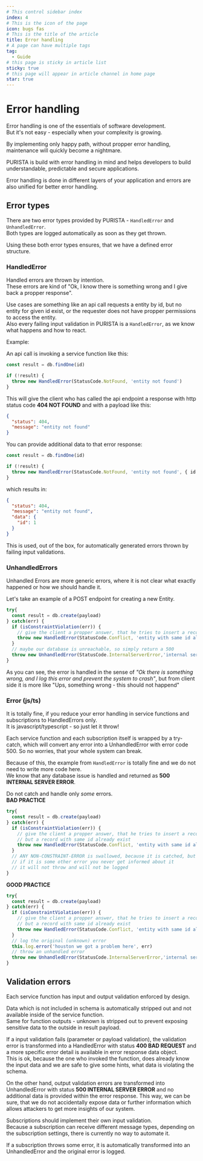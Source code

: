 ```yaml
---
# This control sidebar index
index: 4
# This is the icon of the page
icon: bugs fas
# This is the title of the article
title: Error handling
# A page can have multiple tags
tag:
  - Guide
# this page is sticky in article list
sticky: true
# this page will appear in article channel in home page
star: true
---
```


# Error handling

Error handling is one of the essentials of software development.  
But it's not easy - especially when your complexity is growing.

By implementing only happy path, without propper error handling, maintenance will quickly become a nightmare.

PURISTA is build with error handling in mind and helps developers to build understandable, predictable and secure applications.

Error handling is done in different layers of your application and errors are also unified for better error handling.

## Error types

There are two error types provided by PURISTA - `HandledError` and `UnhandledError`.  
Both types are logged automatically as soon as they get thrown.

Using these both error types ensures, that we have a defined error structure.

### HandledError

Handled errors are thrown by intention.  
These errors are kind of "Ok, I know there is something wrong and I give back a propper response".

Use cases are something like an api call requests a entity by id, but no entity for given id exist, or the requester does not have propper permissions to access the entity.  
Also every failing input validation in PURISTA is a `HandledError`, as we know what happens and how to react.

Example:

An api call is invoking a service function like this:

```typescript
const result = db.findOne(id)

if (!result) {
  throw new HandledError(StatusCode.NotFound, 'entity not found')
}

```

This will give the client who has called the api endpoint a response with http status code **404 NOT FOUND** and with a payload like this:

```json
{
  "status": 404,
  "message": "entity not found"
}
```

You can provide additional data to that error response:

```typescript
const result = db.findOne(id)

if (!result) {
  throw new HandledError(StatusCode.NotFound, 'entity not found', { id })
}

```

which results in:

```json
{
  "status": 404,
  "message": "entity not found",
  "data": {
    "id": 1
  }
}
```

This is used, out of the box, for automatically generated errors thrown by failing input validations.

### UnhandledErrors

Unhandled Errors are more generic errors, where it is not clear what exactly happened or how we should handle it.

Let's take an example of a POST endpoint for creating a new Entity.

```typescript
try{
  const result = db.create(payload)
} catch(err) {
  if (isConstraintViolation(err)) {
    // give the client a propper answer, that he tries to insert a record, but a record with same id already exist
    throw new HandledError(StatusCode.Conflict, 'entity with same id already exist')
  }
  // maybe our database is unreachable, so simply return a 500
  throw new UnhandledError(StatusCode.InternalServerError,'internal server error')
}

```

As you can see, the error is handled in the sense of _"Ok there is something wrong, and I log this error and prevent the system to crash"_, but from client side it is more like "Ups, something wrong - this should not happend"

### Error (js/ts)

It is totally fine, if you reduce your error handling in service functions and subscriptions to HandledErrors only.  
It is javascript/typescript - so just let it throw!  

Each service function and each subscription itself is wrapped by a try-catch, which will convert any error into a UnhandledError with error code 500. So no worries, that your whole system can break.

Because of this, the example from `HandledError` is totally fine and we do not need to write more code here.  
We know that any database issue is handled and returned as **500 INTERNAL SERVER ERROR**.

<Badge text="Avoid swallowing errors" type="danger"/>

Do not catch and handle only *some* errors.  
**BAD PRACTICE**

```typescript
try{
  const result = db.create(payload)
} catch(err) {
  if (isConstraintViolation(err)) {
    // give the client a propper answer, that he tries to insert a record,
    // but a record with same id already exist
    throw new HandledError(StatusCode.Conflict, 'entity with same id already exist')
  }
  // ANY NON-CONSTRAINT-ERROR is swallowed, because it is catched, but not handled
  // if it is some other error you never get informed about it
  // it will not throw and will not be logged
}
```

<Badge text="Log and throw" type="tip"/>

**GOOD PRACTICE**

```typescript
try{
  const result = db.create(payload)
} catch(err) {
  if (isConstraintViolation(err)) {
    // give the client a propper answer, that he tries to insert a record,
    // but a record with same id already exist
    throw new HandledError(StatusCode.Conflict, 'entity with same id already exist')
  }
  // log the original (unknown) error
  this.log.error('houston we got a problem here', err)
  // throw an unhandled error
  throw new UnhandledError(StatusCode.InternalServerError,'internal server error')
}
```

## Validation errors

Each service function has input and output validation enforced by design.

Data which is not included in schema is automatically stripped out and not available inside of the service function.  
Same for function outputs - unknown is stripped out to prevent exposing sensitive data to the outside in result payload.

If a input validation fails (parameter or payload validation), the validation error is transformed into a HandledError with status **400 BAD REQUEST** and a more specific error detail is available in error response data object.  
This is ok, because the one who invoked the function, does already know the input data and we are safe to give some hints, what data is violating the schema.

On the other hand, output validation errors are transformed into UnhandledError with status **500 INTERNAL SERVER ERROR** and no additional data is provided within the error response.
This way, we can be sure, that we do not accidentally expose data or further information which allows attackers to get more insights of our system.

Subscriptions should implement their own input validation.  
Because a subscription can receive different message types, depending on the subscription settings, there is currently no way to automate it.

If a subscription throws some error, it is automatically transformed into an UnhandledError and the original error is logged.